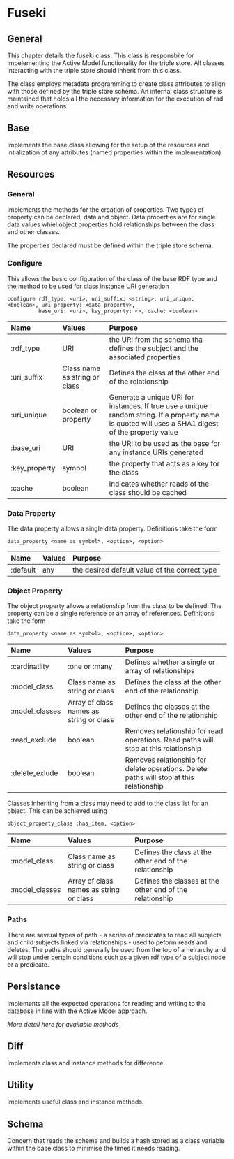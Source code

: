 # Fuseki

## General

This chapter details the fuseki class. This class is responsbile for impelementing the Active Model functionality for the triple store. All classes interacting with the triple store should inherit from this class.

The class employs metadata programming to create class attributes to align with those defined by the triple store schema. An internal class structure is maintained that holds all the necessary information for the execution of rad and write operations

## Base

Implements the base class allowing for the setup of the resources and intialization of any attributes (named properties within the implementation)

## Resources

### General

Implements the methods for the creation of properties. Two types of property can be declared, data and object. Data properties are for single data values whiel object properties hold relationships between the class and other classes.

The properties declared must be defined within the triple store schema.

### Configure

This allows the basic configuration of the class of the base RDF type and the method to be used for class instance URI generation

```
configure rdf_type: <uri>, uri_suffix: <string>, uri_unique: <boolean>, uri_property: <data property>, 
          base_uri: <uri>, key_property: <>, cache: <boolean>
```

| Name | Values | Purpose|
| :-- | :-- | :-- |
| :rdf_type | URI | the URI from the schema tha defines the subject and the associated properties |
| :uri_suffix | Class name as string or class | Defines the class at the other end of the relationship |
| :uri_unique | boolean or property | Generate a unique URI for instances. If true use a unique random string. If a property name is quoted will uses a SHA1 digest of the property value |
| :base_uri | URI | the URI to be used as the base for any instance URIs generated |
| :key_property | symbol | the property that acts as a key for the class |
| :cache | boolean | indicates whether reads of the class should be cached |

### Data Property

The data property allows a single data property. Definitions take the form

```
data_property <name as symbol>, <option>, <option>
```

| Name | Values | Purpose|
| :-- | :-- | :-- |
| :default | any | the desired default value of the correct type |

### Object Property

The object property allows a relationship from the class to be defined. The property can be a single reference or an array of references. Definitions take the form

```
data_property <name as symbol>, <option>, <option>
```

| Name | Values | Purpose|
| :-- | :-- | :-- |
| :cardinatlity | :one or :many | Defines whether a single or array of relationships |
| :model_class | Class name as string or class | Defines the class at the other end of the relationship |
| :model_classes | Array of class names as string or class | Defines the classes at the other end of the relationship |
| :read_exclude | boolean | Removes relationship for read operations. Read paths will stop at this relationship |
| :delete_exlude | boolean | Removes relationship for delete operations. Delete paths will stop at this relationship |

Classes inheriting from a class may need to add to the class list for an object. This can be achieved using

```
object_property_class :has_item, <option> 
```

| Name | Values | Purpose|
| :-- | :-- | :-- |
| :model_class | Class name as string or class | Defines the class at the other end of the relationship |
| :model_classes | Array of class names as string or class | Defines the classes at the other end of the relationship |

### Paths

There are several types of path - a series of predicates to read all subjects and child subjects linked via relationships - used to peform reads and deletes. The paths should generally be used from the top of a heirarchy and will stop under certain conditions such as a given rdf type of a subject node or a predicate.

## Persistance

Implements all the expected operations for reading and writing to the database in line with the Active Model approach.

_More detail here for available methods_

## Diff

Implements class and instance methods for difference.

## Utility

Implements useful class and instance methods.

## Schema

Concern that reads the schema and builds a hash stored as a class variable within the base class to minimise the times it needs reading.